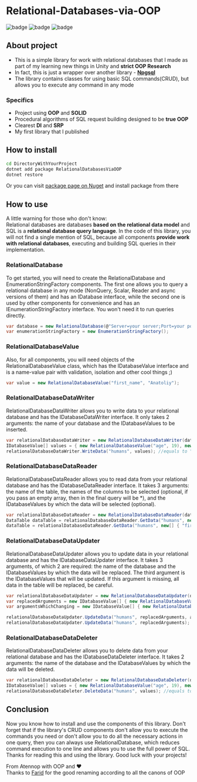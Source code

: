 ﻿# **Relational-Databases-via-OOP**

![badge](https://img.shields.io/static/v1?label=Language&message=C%23&color=blueviolet&style=for-the-badge)
![badge](https://img.shields.io/static/v1?label=architecture&message=Pure-Model&color=red&style=for-the-badge)
![badge](https://img.shields.io/static/v1?label=Paradigm&message=OOP&color=green&style=for-the-badge)

## **About project**

- This is a simple library for work with relational databases that I made as part of my learning new things in Unity and **strict OOP Research**
- In fact, this is just a wrapper over another library - [**Npgsql**](https://www.npgsql.org/)
- The library contains classes for using basic SQL commands(CRUD), but allows you to execute any command in any mode

### **Specifics**
- Project using **OOP** and **SOLID**
- Procedural algorithms of SQL request building designed to be **true OOP**
- Clearest **DI** and **SRP**
- My first library that I published

## **How to install**

```cmd
cd DirectoryWithYourProject
dotnet add package RelationalDatabasesViaOOP
dotnet restore
```
Or you can visit [package page on Nuget](https://www.nuget.org/packages/RelationalDatabasesViaOOP) and install package from there

## **How to use**

A little warning for those who don't know:<br>
Relational databases are databases **based on the relational data model** and SQL is a **relational database query language**. In the code of this library, you will not find a single mention of SQL, because all components **provide work with relational databases**, executing and building SQL queries in their implementation.

### **RelationalDatabase**

To get started, you will need to create the RelationalDatabase and EnumerationStringFactory components. The first one allows you to query a relational database in any mode (NonQuery, Scalar, Reader and async versions of them) and has an IDatabase interface, while the second one is used by other components for convenience and has an IEnumerationStringFactory interface. You won't need it to run queries directly.

```c#
var database = new RelationalDatabase(@"Server=your server;Port=your port;User Id=your user id;Password=your password;Database=your DB name");
var enumerationStringFactory = new EnumerationStringFactory();
```

### **RelationalDatabaseValue**

Also, for all components, you will need objects of the RelationalDatabaseValue class, which has the IDatabaseValue interface and is a name-value pair with validation, isolation and other cool things ;)

```c#
var value = new RelationalDatabaseValue("first_name", "Anatoliy");
```

### **RelationalDatabaseDataWriter**

RelationalDatabaseDataWriter allows you to write data to your relational database and has the IDatabaseDataWriter interface. It only takes 2 arguments: the name of your database and the IDatabaseValues to be inserted.

```c#
var relationalDatabaseDataWriter = new RelationalDatabaseDataWriter(database, enumerationStringFactory);
IDatabaseValue[] values = { new RelationalDatabaseValue("age", 19), new RelationalDatabaseValue("first_name", "Anatoliy"), new RelationalDatabaseValue("last_name", "Oleynikov") };
relationalDatabaseDataWriter.WriteData("humans", values); //equals to "INSERT INTO humans (age, first_name, last_name) VALUES (19, 'Anatoliy', 'Oleynikov')"
```

### **RelationalDatabaseDataReader**

RelationalDatabaseDataReader allows you to read data from your relational database and has the IDatabaseDataReader interface. It takes 3 arguments: the name of the table, the names of the columns to be selected (optional, if you pass an empty array, then in the final query will be \*), and the IDatabaseValues by which the data will be selected (optional).

```c#
var relationalDatabaseDataReader = new RelationalDatabaseDataReader(database, enumerationStringFactory);
DataTable dataTable = relationalDatabaseDataReader.GetData("humans", new string[] { }); //equals to "SELECT * FROM humans"
dataTable = relationalDatabaseDataReader.GetData("humans", new[] { "first_name" }, new IDatabaseValue[] { new RelationalDatabaseValue("age", 19) }); //equals to "SELECT first_name FROM humans WHERE age = 19"
```

### **RelationalDatabaseDataUpdater** 

RelationalDatabaseDataUpdater allows you to update data in your relational database and has the IDatabaseDataUpdater interface. It takes 3 arguments, of which 2 are required: the name of the database and the IDatabaseValues by which the data will be replaced. The third argument is the IDatabaseValues that will be updated. If this argument is missing, all data in the table will be replaced, be careful.

```c#
var relationalDatabaseDataUpdater = new RelationalDatabaseDataUpdater(database, enumerationStringFactory);
var replacedArguments = new IDatabaseValue[] { new RelationalDatabaseValue("age", 20) };
var argumentsWhichChanging = new IDatabaseValue[] { new RelationalDatabaseValue("first_name", "Anatoliy") };

relationalDatabaseDataUpdater.UpdateData("humans", replacedArguments, argumentsWhichChanging); //equals to "UPDATE humans SET age = 20 WHERE first_name = 'Anatoliy'"
relationalDatabaseDataUpdater.UpdateData("humans", replacedArguments); //equals to "UPDATE humans SET age = 20"
```

### **RelationalDatabaseDataDeleter**

RelationalDatabaseDataDeleter allows you to delete data from your relational database and has the IDatabaseDataDeleter interface. It takes 2 arguments: the name of the database and the IDatabaseValues by which the data will be deleted.

```c#
var relationalDatabaseDataDeleter = new RelationalDatabaseDataDeleter(database, enumerationStringFactory);
IDatabaseValue[] values = { new RelationalDatabaseValue("age", 19), new RelationalDatabaseValue("first_name", "Anatoliy"), new RelationalDatabaseValue("last_name", "Oleynikov") };
relationalDatabaseDataDeleter.DeleteData("humans", values); //equals to "DELETE FROM humans WHERE age = 19 AND first_name = 'Anatoliy' AND last_name = 'Oleynikov'"
```

## **Conclusion**

Now you know how to install and use the components of this library. Don't forget that if the library's CRUD components don't allow you to execute the commands you need or don't allow you to do all the necessary actions in one query, then you can always use RelationalDatabase, which reduces command execution to one line and allows you to use the full power of SQL. Thanks for reading this and using the library. Good luck with your projects!

From Atennop with OOP and ❤
<br>Thanks to [Farid](https://github.com/Farid357) for the good renaming according to all the canons of OOP
